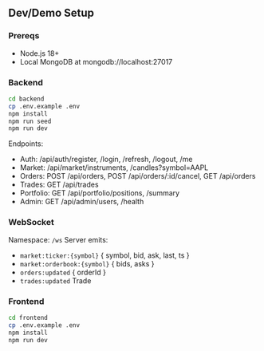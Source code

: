 ## Dev/Demo Setup

### Prereqs
- Node.js 18+
- Local MongoDB at mongodb://localhost:27017

### Backend
```bash
cd backend
cp .env.example .env
npm install
npm run seed
npm run dev
```
Endpoints:
- Auth: /api/auth/register, /login, /refresh, /logout, /me
- Market: /api/market/instruments, /candles?symbol=AAPL
- Orders: POST /api/orders, POST /api/orders/:id/cancel, GET /api/orders
- Trades: GET /api/trades
- Portfolio: GET /api/portfolio/positions, /summary
- Admin: GET /api/admin/users, /health

### WebSocket
Namespace: `/ws`
Server emits:
- `market:ticker:{symbol}` { symbol, bid, ask, last, ts }
- `market:orderbook:{symbol}` { bids, asks }
- `orders:updated` { orderId }
- `trades:updated` Trade

### Frontend
```bash
cd frontend
cp .env.example .env
npm install
npm run dev
```


